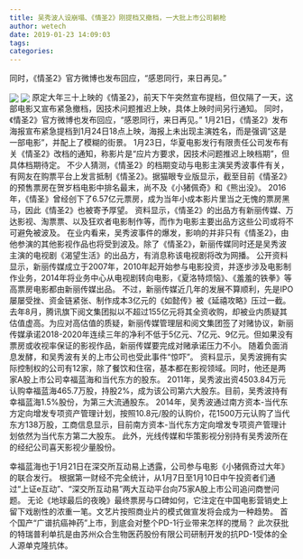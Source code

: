```yaml
---
title: 吴秀波人设崩塌、《情圣2》刚提档又撤档，一大批上市公司躺枪
author: wetech
date: 2019-01-23 14:09:03
tags: 
categories: 
---
```

同时，《情圣2》官方微博也发布回应，“感恩同行，来日再见。”
<!-- more -->
<img align="center" border="0" src="https://imgcdn.yicai.com/uppics/images/2019/01/216c896d024ece8c3187000015eac0e7.jpg" />
<img align="center" border="0" src="https://imgcdn.yicai.com/uppics/images/2019/01/a33ddc8c9063b092d3e00e294e50bc6c.jpg" />
原定大年三十上映的《情圣2》，前天下午突然宣布提档，但仅隔了一天，这部电影又宣布紧急撤档，因技术问题推迟上映，具体上映时间另行通知。
同时，《情圣2》官方微博也发布回应，“感恩同行，来日再见。”
1月21日，《情圣2》发布海报宣布紧急提档到1月24日18点上映，海报上未出现主演姓名，而是强调“这是一部电影”，并配上了模糊的街景。
1月23日，华夏电影发行有限责任公司发布有关《情圣2》改档的通知，称影片是“应片方要求，因技术问题推迟上映档期”，但具体档期待定。
不少人猜测，《情圣2》的档期变动与电影主演吴秀波事件有关，有网友在购票平台上发言抵制《情圣2》。据猫眼专业版显示，截至目前《情圣2》的预售票房在贺岁档电影中排名最末，尚不及《小猪佩奇》和《熊出没》。
2016年，《情圣》曾经创下了6.57亿元票房，成为当年小成本影片里当之无愧的票房黑马，因此《情圣2》也被寄予厚望。
资料显示，《情圣2》的出品方有新丽传媒、万达影视、淘票票、以及狂欢者电影制作等，而作为电影主要出品方这些公司或将不可避免被波及。
在业内看来，吴秀波事件的爆发，影响的并非只有《情圣2》，由他参演的其他影视作品也将受到波及。除了《情圣2》，新丽传媒同时还是吴秀波主演的电视剧《渴望生活》的出品方，有消息称该电视剧将改为网播。
公开资料显示，新丽传媒成立于2007年，2010年起开始参与电影投资，并逐步涉及电影制作业务，2014年将业务中心从电视剧转向电影，《夏洛特烦恼》、《羞羞的铁拳》等高票房电影都由新丽传媒出品。
不过，新丽传媒近几年的发展不算顺利，先是IPO屡屡受挫、资金链紧张、制作成本3亿元的《如懿传》被《延禧攻略》压过一截。
去年8月，腾讯旗下阅文集团拟以不超过155亿元将其全资收购，却被业内质疑其估值虚高。为应对高估值的质疑，新丽传媒管理层和阅文集团签了对赌协议，新丽传媒承诺2018-2020年连续三年的净利不低于5亿元、7亿元、9亿元。但如果没有票房或收视率保证的影视作品，新丽传媒要完成对赌承诺压力不小。
随着负面消息发酵，和吴秀波有关的上市公司也受此事件“惊吓”。
资料显示，吴秀波拥有实际控制权的公司有12家，除了餐饮和住宿，基本都在影视领域。同时，他还是两家A股上市公司幸福蓝海和当代东方的股东。
2011年，吴秀波出资4503.84万元认购幸福蓝海465.7万股，持股2%，成为该公司第六大股东。目前，吴秀波持有幸福蓝海1.5%股份，为第三大流通股东。
2014年，吴秀波通过南方资本-当代东方定向增发专项资产管理计划，按照10.8元/股的认购价，花1500万元认购了当代东方138万股，工商信息显示，目前南方资本-当代东方定向增发专项资产管理计划依然为当代东方第二大股东。
此外，光线传媒和华策影视分别持有吴秀波所在的经纪公司喜天影视少量股份。
 
 
幸福蓝海也于1月21日在深交所互动易上透露，公司参与电影《小猪佩奇过大年》的联合发行。
根据第一财经不完全统计，从1月7日至1月10日中午投资者们通过“上证e互动”、“深交所互动易”两大互动平台向75家A股上市公司追问商誉问题。
无论《地球最后的夜晚》最终票房与口碑如何，它注定在中国电影营销史上留下戏剧性的浓重一笔。文艺片按照商业片的模式做宣发将会成为一种趋势。
首个国产“广谱抗癌神药”上市，到底会对整个PD-1行业带来怎样的搅局？
此次获批的特瑞普利单抗是由苏州众合生物医药股份有限公司研制开发的抗PD-1受体的全人源单克隆抗体。
